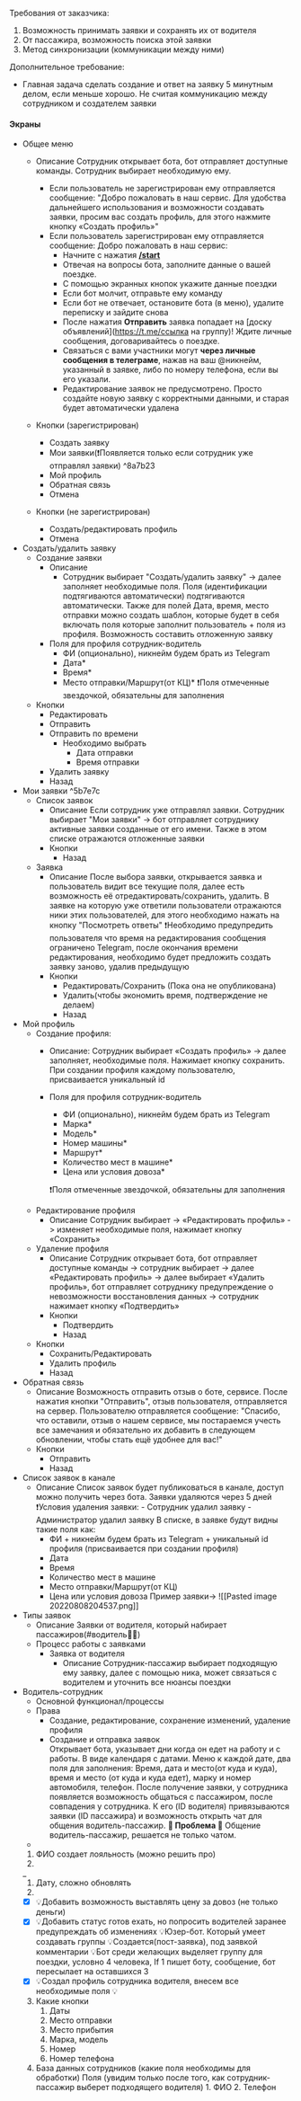 Требования от заказчика:
1. Возможность принимать заявки и сохранять их от водителя
2. От пассажира, возможность поиска этой заявки
3. Метод синхронизации (коммуникации между ними)

Дополнительное требование:
-  Главная задача сделать создание и ответ на заявку 5 минутным делом, если меньше хорошо. Не считая коммуникацию между сотрудником и создателем заявки

#### Экраны
- Общее меню
	- Описание
		Сотрудник открывает бота, бот отправляет доступные команды. Сотрудник выбирает необходимую ему. 
		
		- Если пользователь не зарегистрирован ему отправляется сообщение:
			"Добро пожаловать в наш сервис. Для удобства дальнейшего использования и возможности создавать заявки, просим вас создать профиль, для этого нажмите кнопку «Создать профиль»"
		- Если пользователь зарегистрирован ему отправляется сообщение:
			Добро пожаловать в наш сервис:
			-   Начните с нажатия [**/start**](https://t.me/kyytibot?start=123)
			-   Отвечая на вопросы бота, заполните данные о вашей поездке.
			-   С помощью экранных кнопок укажите данные поездки
			-   Если бот молчит, отправьте ему команду
			-   Если бот не отвечает, остановите бота (в меню), удалите переписку и зайдите снова
			-   После нажатия **Отправить** заявка попадает на [доску объявлений](https://t.me/ссылка на группу)! Ждите личные сообщения, договаривайтесь о поездке.
			-   Связаться с вами участники могут **через личные сообщения в телеграме**, нажав на ваш @никнейм, указанный в заявке, либо по номеру телефона, если вы его указали.
			-   Редактирование заявок не предусмотрено. Просто создайте новую заявку с корректными данными, и старая будет автоматически удалена
	- Кнопки (зарегистрирован)
		- Создать заявку
		- Мои заявки(❗Появляется только если сотрудник уже отправлял заявки) ^8a7b23
		- Мой профиль
		- Обратная связь
		- Отмена
	- Кнопки (не зарегистрирован)
		- Создать/редактировать профиль
		- Отмена
- Создать/удалить заявку
	- Создание заявки
		- Описание
			- Сотрудник выбирает "Создать/удалить заявку" -> далее заполняет необходимые поля. Поля (идентификации подтягиваются автоматически) подтягиваются автоматически. Также для полей Дата, время, место отправки можно создать шаблон, которые будет в себя включать поля которые заполнит пользователь + поля из профиля. Возможность составить отложенную заявку
		- Поля для профиля сотрудник-водитель
			- ФИ (опционально), никнейм будем брать из Telegram
			- Дата*
			- Время*
			- Место отправки/Маршрут(от КЦ)*
			❗Поля отмеченные звездочкой, обязательны для заполнения
	- Кнопки
		- Редактировать
		- Отправить
		- Отправить по времени
			- Необходимо выбрать
				- Дата отправки
				- Время отправки
		- Удалить заявку
		- Назад
- Мои заявки ^5b7e7c
	- Список заявок
		- Описание
			Если сотрудник уже отправлял заявки. Сотрудник выбирает "Мои заявки" -> бот отправляет сотруднику активные заявки созданные от его имени. Также в этом списке отражаются отложенные заявки
		- Кнопки
			- Назад
	- Заявка
		- Описание
			После выбора заявки, открывается заявка и пользователь видит все текущие поля, далее есть возможность её отредактировать/сохранить, удалить. В заявке на которую уже ответили пользователи отражаются ники этих пользователей, для этого необходимо нажать на кнопку "Посмотреть ответы"
			❗Необходимо предупредить пользователя что время на редактирования сообщения ограничено Telegram, после окончания времени редактирования, необходимо будет предложить создать заявку заново, удалив предыдущую
		- Кнопки
			- Редактировать/Сохранить (Пока она не опубликована)
			- Удалить(чтобы экономить время, подтверждение не делаем)
			- Назад
- Мой профиль
	- Создание профиля:
		- Описание:
			Сотрудник выбирает «Создать профиль» -> далее заполняет, необходимые поля. Нажимает кнопку сохранить. При создании профиля каждому пользователю, присваивается уникальный id
			
		- Поля для профиля сотрудник-водитель
			- ФИ (опционально), никнейм будем брать из Telegram
			- Марка*
			- Модель*
			- Номер машины*
			- Маршрут*
			- Количество мест в машине*
			- Цена или условия довоза*
			    
			❗Поля отмеченные звездочкой, обязательны для заполнения
	- Редактирование профиля
		- Описание
			Сотрудник выбирает ->  «Редактировать профиль» -> изменяет необходимые поля, нажимает кнопку «Сохранить»
	- Удаление профиля
		- Описание
			Сотрудник открывает бота, бот отправляет доступные команды -> сотрудник выбирает -> далее «Редактировать профиль» -> далее выбирает «Удалить профиль», бот отправляет сотруднику предупреждение о невозможности восстановления данных -> сотрудник нажимает кнопку «Подтвердить»
		- Кнопки
			- Подтвердить
			- Назад
	- Кнопки
		- Сохранить/Редактировать
		- Удалить профиль
		- Назад
- Обратная связь
	- Описание
		Возможность отправить отзыв о боте, сервисе. После нажатия кнопки "Отправить", отзыв пользователя, отправляется на сервер. Пользователю отправляется сообщение: 
		"Спасибо, что оставили, отзыв о нашем сервисе, мы постараемся учесть все замечания и обязательно их добавить в следующем обновлении, чтобы стать ещё удобнее для вас!"
	- Кнопки
		- Отправить
		- Назад
- Список заявок в канале
	- Описание
		Список заявок будет публиковаться в канале, доступ можно получить через бота. Заявки удаляются через 5 дней
		❗Условия удаления заявки:
			- Сотрудник удалил заявку 
			- Администратор удалил заявку
		В списке, в заявке будут видны такие поля как: 
		- ФИ + никнейм будем брать из Telegram + уникальный id профиля (присваивается при создании профиля)
		- Дата
		- Время
		- Количество мест в машине
		- Место отправки/Маршрут(от КЦ)
		- Цена или условия довоза
		Пример заявки->
		![[Pasted image 20220808204537.png]]
- Типы заявок
	- Описание
		Заявки от водителя, который набирает пассажиров(#водитель👨‍🦱)
	- Процесс работы с заявками
		- Заявка от водителя
			- Описание
				Сотрудник-пассажир выбирает подходящую ему заявку, далее с помощью ника, может связаться с водителем и уточнить все нюансы поездки
- Водитель-сотрудник
	- Основной функционал/процессы
	- Права
		- Создание, редактирование, сохранение изменений, удаление профиля
		- Создание и отправка заявок			  
	Открывает бота, указывает дни когда он едет на работу и с работы. В виде календаря с датами. Меню к каждой дате, два поля для заполнения: Время, дата и место(от куда и куда), время и место (от куда и куда едет), марку и номер автомобиля, телефон. После получение заявки, у сотрудника появляется возможность общаться с пассажиром, после совпадения у сотрудника.
	К его (ID водителя) привязываются заявки (ID пассажира) и возможность открыть чат для общения водитель-пассажир. **🛑 Проблема 🛑** Общение водитель-пассажир, решается не только чатом.
	+
	1. ФИО создает лояльность (можно решить про)
	2. 
	_
	1. Дату, сложно обновлять
	2. 
	- [x] 💡Добавить возможность выставлять цену за довоз (не только деньги)
	- [x] 💡Добавить статус готов ехать, но попросить водителей заранее предупреждать об изменениях
	💡Юзер-бот. Который умеет создавать группы
	💡Создается(пост-заявка), под заявкой комментарии
	💡Бот среди желающих выделяет группу для поездки, условно 4 человека, If 1 пишет боту, сообщение, бот пересылает на оставшихся 3
	- [x] 💡Создал профиль сотрудника водителя, внесем все необходимые поля
	💡
	3. Какие кнопки
		1. Даты
		2. Место отправки
		3. Место прибытия
		4. Марка, модель
		5. Номер
		6. Номер телефона
	6. База данных сотрудников (какие поля необходимы для обработки)
		Поля (увидим только после того, как сотрудник-пассажир выберет подходящего водителя)
			1. ФИО
			2. Телефон
